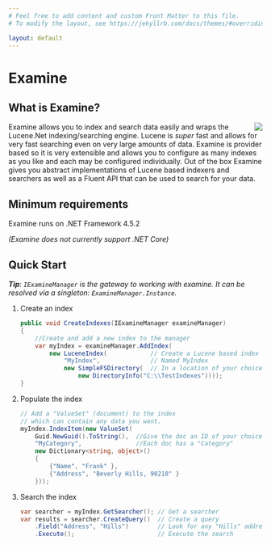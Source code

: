 ```yaml
---
# Feel free to add content and custom Front Matter to this file.
# To modify the layout, see https://jekyllrb.com/docs/themes/#overriding-theme-defaults

layout: default
---
```


Examine
===

## What is Examine?

<img align="right" src="https://github.com/Shazwazza/Examine/raw/master/assets/logo_transparent_tiny.png?raw=true"> Examine allows you to index and search data easily and wraps the Lucene.Net indexing/searching engine. Lucene is _super_ fast and allows for very fast searching even on very large amounts of data. Examine is provider based so it is very extensible and allows you to configure as many indexes as you like and each may be configured individually. Out of the box Examine gives you abstract implementations of Lucene based indexers and searchers as well as a Fluent API that can be used to search for your data.

## Minimum requirements

Examine runs on .NET Framework 4.5.2

_(Examine does not currently support .NET Core)_

## Quick Start

_**Tip**: `IExamineManager` is the gateway to working with examine. It can be resolved via a singleton: `ExamineManager.Instance`._

1. Create an index

    ```cs
    public void CreateIndexes(IExamineManager examineManager)
    {
        //Create and add a new index to the manager
        var myIndex = examineManager.AddIndex(
            new LuceneIndex(            // Create a Lucene based index
                "MyIndex",              // Named MyIndex
                new SimpleFSDirectory(  // In a location of your choice
                    new DirectoryInfo("C:\\TestIndexes"))));
    }
    ```
1. Populate the index

    ```cs
    // Add a "ValueSet" (document) to the index 
    // which can contain any data you want.
    myIndex.IndexItem(new ValueSet(
        Guid.NewGuid().ToString(),  //Give the doc an ID of your choice
        "MyCategory",               //Each doc has a "Category"
        new Dictionary<string, object>()
        {
            {"Name", "Frank" },
            {"Address", "Beverly Hills, 90210" }
        }));
    ```
1. Search the index

    ```cs
    var searcher = myIndex.GetSearcher(); // Get a searcher
    var results = searcher.CreateQuery()  // Create a query
        .Field("Address", "Hills")        // Look for any "Hills" addresses
        .Execute();                       // Execute the search
    ```